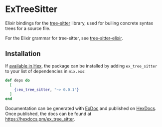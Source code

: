 # ExTreeSitter

Elixir bindings for the [tree-sitter](https://github.com/tree-sitter/tree-sitter) library, used for builing concrete syntax trees for a source file.

For the Elixir grammar for tree-sitter, see [tree-sitter-elixir](https://github.com/elixir-lang/tree-sitter-elixir).

## Installation

If [available in Hex](https://hex.pm/docs/publish), the package can be installed
by adding `ex_tree_sitter` to your list of dependencies in `mix.exs`:

```elixir
def deps do
  [
    {:ex_tree_sitter, "~> 0.0.1"}
  ]
end
```

Documentation can be generated with [ExDoc](https://github.com/elixir-lang/ex_doc)
and published on [HexDocs](https://hexdocs.pm). Once published, the docs can
be found at <https://hexdocs.pm/ex_tree_sitter>.

